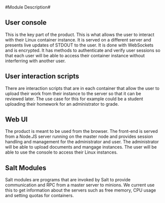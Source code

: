 #Module Description#

## User console

This is the key part of the product. This is what allows the user to interact with their Linux container instance. It is served on a different server and presents live updates of STDOUT to the user. It is done with WebSockets and is encrypted. It has methods to authenticate and verify user sessions so that each user will be able to access their container instance without interferring with another user.

## User interaction scripts

There are interaction scripts that are in each container that allow the user to upload their work from their instance to the server so that it can be reviewed later. The use case for this for example could be a student uploading their homework for an administrator to grade. 

## Web UI

The product is meant to be used from the browser. The front-end is served from a Node.JS server running on the master node and provides session handling and management for the administrator and user. The administrator will be able to upload documents and mangage instances. The user will be able to use the console to access their Linux instances.

## Salt Modules

Salt modules are programs that are invoked by Salt to provide communication and RPC from a master server to minions. We current use this to get information about the servers such as free memory, CPU usage and setting quotas for containers. 